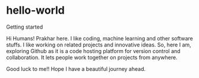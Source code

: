 # hello-world
Getting started

Hi Humans!
Prakhar here. I like coding, machine learning and other software stuffs. I like working on related projects and innovative ideas. So, here I am, exploring Github as it is a code hosting platform for version control and collaboration. It lets people work together on projects from anywhere.

Good luck to me!! Hope I have a beautiful journey ahead.
